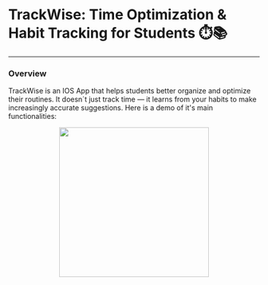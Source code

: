 # TrackWise: Time Optimization & Habit Tracking for Students ⏱️📚  
---
### Overview
TrackWise is an IOS App that helps students better organize and optimize their routines. It doesn´t just track time — it learns from your habits to make increasingly accurate suggestions. Here is a demo of it's main functionalities: 

<p align="center">
  <img src="chiron/chiron/Media/TrackWise.gif" width="300">
</p>


